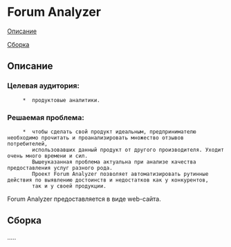 # Forum Analyzer

[Описание](#%D0%9E%D0%BF%D0%B8%D1%81%D0%B0%D0%BD%D0%B8%D0%B5)

[Сборка](#%D0%A1%D0%B1%D0%BE%D1%80%D0%BA%D0%B0)

## Описание

   ### Целевая аудитория: 
         *  продуктовые аналитики.
   ### Решаемая проблема:
         *  чтобы сделать свой продукт идеальным, предпринимателю необходимо прочитать и проанализировать множество отзывов потребителей,
            использовавших данный продукт от другого производителя. Уходит очень много времени и сил.
            Вышеуказанная проблема актуальна при анализе качества предоставления услуг разного рода.
            Проект Forum Analyzer позволяет автоматизировать рутинные действия по выявлению достоинств и недостатков как у конкурентов,
            так и у своей продукции.

  Forum Analyzer предоставляется в виде web-сайта.

## Сборка
.....
 


